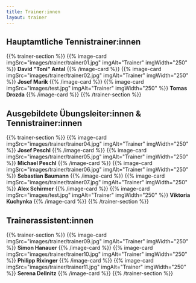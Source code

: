 ```yaml
---
title: Trainer:innen
layout: trainer
---
```


## Hauptamtliche Tennistrainer:innen
{{% trainer-section %}}
{{% image-card imgSrc="images/trainer/trainer01.jpg" imgAlt="Trainer" imgWidth="250" %}}
**David "Toni" Antal**
{{% /image-card %}}
{{% image-card imgSrc="images/trainer/trainer02.jpg" imgAlt="Trainer" imgWidth="250" %}}
**Josef Marik**
{{% /image-card %}}
{{% image-card imgSrc="images/test.jpg" imgAlt="Trainer" imgWidth="250" %}}
**Tomas Drozda**
{{% /image-card %}}
{{% /trainer-section %}}

## Ausgebildete Übungsleiter:innen & Tennistrainer:innen
{{% trainer-section %}}
{{% image-card imgSrc="images/trainer/trainer04.jpg" imgAlt="Trainer" imgWidth="250" %}}
**Josef Peschl**
{{% /image-card %}}
{{% image-card imgSrc="images/trainer/trainer05.jpg" imgAlt="Trainer" imgWidth="250" %}}
**Michael Peschl**
{{% /image-card %}}
{{% image-card imgSrc="images/trainer/trainer06.jpg" imgAlt="Trainer" imgWidth="250" %}}
**Sebastian Baumann**
{{% /image-card %}}
{{% image-card imgSrc="images/trainer/trainer07.jpg" imgAlt="Trainer" imgWidth="250" %}}
**Alex Schirmer**
{{% /image-card %}}
{{% image-card imgSrc="images/test.jpg" imgAlt="Trainer" imgWidth="250" %}}
**Viktoria Kuchynka**
{{% /image-card %}}
{{% /trainer-section %}}

## Trainerassistent:innen
{{% trainer-section %}}
{{% image-card imgSrc="images/trainer/trainer09.jpg" imgAlt="Trainer" imgWidth="250" %}}
**Simon Hanauer**
{{% /image-card %}}
{{% image-card imgSrc="images/trainer/trainer10.jpg" imgAlt="Trainer" imgWidth="250" %}}
**Philipp Rixinger**
{{% /image-card %}}
{{% image-card imgSrc="images/trainer/trainer11.jpg" imgAlt="Trainer" imgWidth="250" %}}
**Serena Dellnitz**
{{% /image-card %}}
{{% /trainer-section %}}
